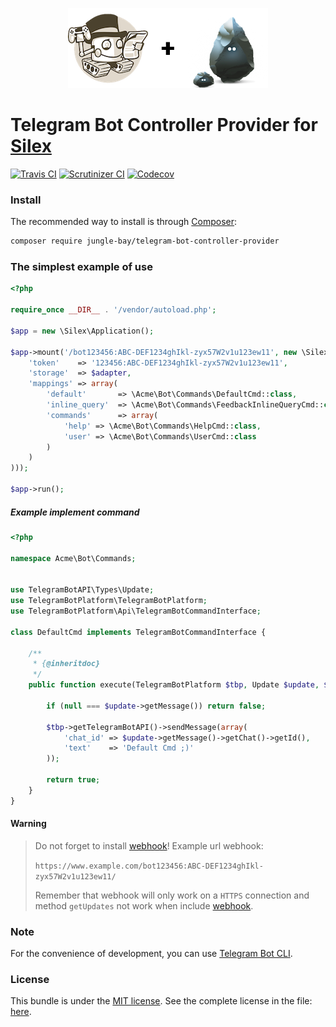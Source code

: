 <p align="center">
    <a href="https://github.com/jungle-bay/telegram-bot-controller-provider">
        <img height="128" src="logo.png" alt="Telegram Bot Controller Provider Logo">
    </a>
</p>

# Telegram Bot Controller Provider for [Silex](https://silex.symfony.com/)

[![Travis CI](https://img.shields.io/travis/jungle-bay/telegram-bot-controller-provider.svg?style=flat)](https://travis-ci.org/jungle-bay/telegram-bot-controller-provider)
[![Scrutinizer CI](https://img.shields.io/scrutinizer/g/jungle-bay/telegram-bot-controller-provider.svg?style=flat)](https://scrutinizer-ci.com/g/jungle-bay/telegram-bot-controller-provider)
[![Codecov](https://img.shields.io/codecov/c/github/jungle-bay/telegram-bot-controller-provider.svg?style=flat)](https://codecov.io/gh/jungle-bay/telegram-bot-controller-provider)

### Install

The recommended way to install is through [Composer](https://getcomposer.org/doc/00-intro.md#introduction):

```bash
composer require jungle-bay/telegram-bot-controller-provider
```

### The simplest example of use

```php
<?php

require_once __DIR__ . '/vendor/autoload.php';

$app = new \Silex\Application();

$app->mount('/bot123456:ABC-DEF1234ghIkl-zyx57W2v1u123ew11', new \Silex\Provider\TelegramBotControllerProvider(array(
    'token'    => '123456:ABC-DEF1234ghIkl-zyx57W2v1u123ew11',                 // Your token bot.
    'storage'  => $adapter,                                                    // This adapter for Scrapbook library to store user sessions. See the complete adapters: https://github.com/matthiasmullie/scrapbook#adapters
    'mappings' => array(
        'default'       => \Acme\Bot\Commands\DefaultCmd::class,               // This command will work by default if no command is found or user session. (optional)
        'inline_query'  => \Acme\Bot\Commands\FeedbackInlineQueryCmd::class,   // This command will work with inline queries. (optional)
        'commands'      => array(                                              // This is the list of registered commands for the bot. (optional)
            'help' => \Acme\Bot\Commands\HelpCmd::class,
            'user' => \Acme\Bot\Commands\UserCmd::class
        )
    )
)));

$app->run();
```

##### Example implement command

```php
<?php

namespace Acme\Bot\Commands;


use TelegramBotAPI\Types\Update;
use TelegramBotPlatform\TelegramBotPlatform;
use TelegramBotPlatform\Api\TelegramBotCommandInterface;

class DefaultCmd implements TelegramBotCommandInterface {

    /**
     * {@inheritdoc}
     */
    public function execute(TelegramBotPlatform $tbp, Update $update, $payload = null) {
        
        if (null === $update->getMessage()) return false;

        $tbp->getTelegramBotAPI()->sendMessage(array(
            'chat_id' => $update->getMessage()->getChat()->getId(),
            'text'    => 'Default Cmd ;)'
        ));
        
        return true;
    }
}
```

#### Warning

> Do not forget to install [webhook](https://core.telegram.org/bots/api#setwebhook)! Example url webhook:
>
> ```https://www.example.com/bot123456:ABC-DEF1234ghIkl-zyx57W2v1u123ew11/```
>
> Remember that webhook will only work on a ```HTTPS``` connection and method ```getUpdates``` not work when include [webhook](https://core.telegram.org/bots/api#setwebhook).

### Note

For the convenience of development, you can use [Telegram Bot CLI](https://github.com/jungle-bay/telegram-bot-cli).

### License

This bundle is under the [MIT license](http://opensource.org/licenses/MIT). See the complete license in the file: [here](https://github.com/jungle-bay/telegram-bot-controller-provider/blob/master/license.txt).

